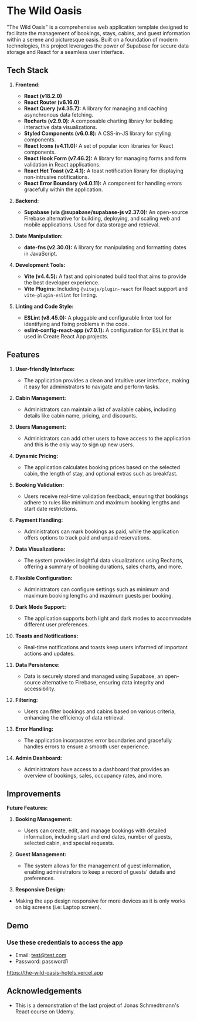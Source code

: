 # The Wild Oasis

"The Wild Oasis" is a comprehensive web application template designed to facilitate the management of bookings, stays, cabins, and guest information within a serene and picturesque oasis. Built on a foundation of modern technologies, this project leverages the power of Supabase for secure data storage and React for a seamless user interface.

## Tech Stack

1. **Frontend:**

   - **React (v18.2.0)**
   - **React Router (v6.16.0)**
   - **React Query (v4.35.7):** A library for managing and caching asynchronous data fetching.
   - **Recharts (v2.9.0):** A composable charting library for building interactive data visualizations.
   - **Styled Components (v6.0.8):** A CSS-in-JS library for styling components.
   - **React Icons (v4.11.0):** A set of popular icon libraries for React components.
   - **React Hook Form (v7.46.2):** A library for managing forms and form validation in React applications.
   - **React Hot Toast (v2.4.1):** A toast notification library for displaying non-intrusive notifications.
   - **React Error Boundary (v4.0.11):** A component for handling errors gracefully within the application.

2. **Backend:**

   - **Supabase (via @supabase/supabase-js v2.37.0):** An open-source Firebase alternative for building, deploying, and scaling web and mobile applications. Used for data storage and retrieval.

3. **Date Manipulation:**

   - **date-fns (v2.30.0):** A library for manipulating and formatting dates in JavaScript.

4. **Development Tools:**

   - **Vite (v4.4.5):** A fast and opinionated build tool that aims to provide the best developer experience.
   - **Vite Plugins:** Including `@vitejs/plugin-react` for React support and `vite-plugin-eslint` for linting.

5. **Linting and Code Style:**
   - **ESLint (v8.45.0):** A pluggable and configurable linter tool for identifying and fixing problems in the code.
   - **eslint-config-react-app (v7.0.1):** A configuration for ESLint that is used in Create React App projects.

## Features

1. **User-friendly Interface:**

   - The application provides a clean and intuitive user interface, making it easy for administrators to navigate and perform tasks.

2. **Cabin Management:**

   - Administrators can maintain a list of available cabins, including details
     like cabin name, pricing, and discounts.

3. **Users Management:**

   - Administrators can add other users to have access to the application and
     this is the only way to sign up new users.

4. **Dynamic Pricing:**

   - The application calculates booking prices based on the selected cabin, the length of stay, and optional extras such as breakfast.

5. **Booking Validation:**

   - Users receive real-time validation feedback, ensuring that bookings adhere to rules like minimum and maximum booking lengths and start date restrictions.

6. **Payment Handling:**

   - Administrators can mark bookings as paid, while the application offers options to track paid and unpaid reservations.

7. **Data Visualizations:**

   - The system provides insightful data visualizations using Recharts, offering a summary of booking durations, sales charts, and more.

8. **Flexible Configuration:**

   - Administrators can configure settings such as minimum and maximum booking lengths and maximum guests per booking.

9. **Dark Mode Support:**

   - The application supports both light and dark modes to accommodate different user preferences.

10. **Toasts and Notifications:**

    - Real-time notifications and toasts keep users informed of important actions and updates.

11. **Data Persistence:**

    - Data is securely stored and managed using Supabase, an open-source alternative to Firebase, ensuring data integrity and accessibility.

12. **Filtering:**

    - Users can filter bookings and cabins based on various criteria, enhancing the efficiency of data retrieval.

13. **Error Handling:**

    - The application incorporates error boundaries and gracefully handles errors to ensure a smooth user experience.

14. **Admin Dashboard:**

    - Administrators have access to a dashboard that provides an overview of bookings, sales, occupancy rates, and more.

## Improvements

**Future Features:**

1. **Booking Management:**

   - Users can create, edit, and manage bookings with detailed information,
     including start and end dates, number of guests, selected cabin, and special
     requests.

2. **Guest Management:**

   - The system allows for the management of guest information, enabling administrators to keep a record of guests' details and preferences.

3. **Responsive Design:**

- Making the app design responsive for more devices as it is only works on big screens (i.e: Laptop screen).

## Demo

### Use these credentials to access the app

- Email: <test@test.com>
- Password: password1

<https://the-wild-oasis-hotels.vercel.app>

## Acknowledgements

- This is a demonstration of the last project of Jonas Schmedtmann's React course on Udemy.
